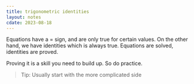 ```yaml
---
title: trigonometric identities
layout: notes
cdate: 2023-08-18
---
```


Equations have a = sign, and are only true for certain values. On the other hand, we have identities which is always true. Equations are solved, identities are proved.

Proving it is a skill you need to build up. So do practice.

> Tip: Usually start with the more complicated side
